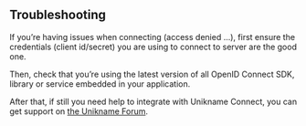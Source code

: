 ## Troubleshooting

If you’re having issues when connecting (access denied ...), first ensure the credentials (client id/secret) you are using to connect to <uniknameconnect/> server are the good one.

Then, check that you’re using the latest version of all OpenID Connect SDK, library or service embedded in your application.

After that, if still you need help to integrate with Unikname Connect, you can get support on [the Unikname Forum](https://forum.unik-name.com/c/un-business/support/14).
